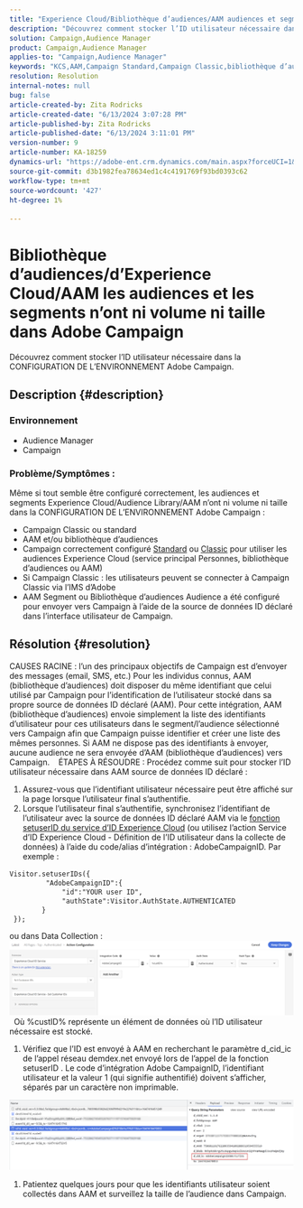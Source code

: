```yaml
---
title: "Experience Cloud/Bibliothèque d’audiences/AAM audiences et segments n’ont ni volume ni taille dans Adobe Campaign"
description: "Découvrez comment stocker l’ID utilisateur nécessaire dans la CONFIGURATION DE L’ENVIRONNEMENT Adobe Campaign."
solution: Campaign,Audience Manager
product: Campaign,Audience Manager
applies-to: "Campaign,Audience Manager"
keywords: "KCS,AAM,Campaign Standard,Campaign Classic,bibliothèque d’audiences,service principal Personnes,audiences Experience Cloud"
resolution: Resolution
internal-notes: null
bug: false
article-created-by: Zita Rodricks
article-created-date: "6/13/2024 3:07:28 PM"
article-published-by: Zita Rodricks
article-published-date: "6/13/2024 3:11:01 PM"
version-number: 9
article-number: KA-18259
dynamics-url: "https://adobe-ent.crm.dynamics.com/main.aspx?forceUCI=1&pagetype=entityrecord&etn=knowledgearticle&id=0ada6da1-9629-ef11-840a-002248084fbb"
source-git-commit: d3b1982fea78634ed1c4c4191769f93bd0393c62
workflow-type: tm+mt
source-wordcount: '427'
ht-degree: 1%

---
```


# Bibliothèque d’audiences/d’Experience Cloud/AAM les audiences et les segments n’ont ni volume ni taille dans Adobe Campaign


Découvrez comment stocker l’ID utilisateur nécessaire dans la CONFIGURATION DE L’ENVIRONNEMENT Adobe Campaign.

## Description {#description}


### Environnement

- Audience Manager
- Campaign




### Problème/Symptômes : 

Même si tout semble être configuré correctement, les audiences et segments Experience Cloud/Audience Library/AAM n’ont ni volume ni taille dans la CONFIGURATION DE L’ENVIRONNEMENT Adobe Campaign :

- Campaign Classic ou standard
- AAM et/ou bibliothèque d’audiences
- Campaign correctement configuré [Standard](https://experienceleague.adobe.com/docs/campaign-standard/using/integrating-with-adobe-cloud/working-with-campaign-and-audience-manager-or-people-core-service/provisioning-and-configuring-integration-with-audience-manager-or-people-core-service.html?lang=en) ou [Classic](https://experienceleague.adobe.com/docs/campaign-classic/using/integrating-with-adobe-experience-cloud/audience-sharing/configuring-shared-audiences-integration-in-adobe-campaign.html?lang=en) pour utiliser les audiences Experience Cloud (service principal Personnes, bibliothèque d’audiences ou AAM)
- Si Campaign Classic : les utilisateurs peuvent se connecter à Campaign Classic via l’IMS d’Adobe
- AAM Segment ou Bibliothèque d’audiences Audience a été configuré pour envoyer vers Campaign à l’aide de la source de données ID déclaré dans l’interface utilisateur de Campaign.



## Résolution {#resolution}


CAUSES RACINE : l’un des principaux objectifs de Campaign est d’envoyer des messages (email, SMS, etc.) Pour les individus connus, AAM (bibliothèque d’audiences) doit disposer du même identifiant que celui utilisé par Campaign pour l’identification de l’utilisateur stocké dans sa propre source de données ID déclaré (AAM). Pour cette intégration, AAM (bibliothèque d’audiences) envoie simplement la liste des identifiants d’utilisateur pour ces utilisateurs dans le segment/l’audience sélectionné vers Campaign afin que Campaign puisse identifier et créer une liste des mêmes personnes. Si AAM ne dispose pas des identifiants à envoyer, aucune audience ne sera envoyée d’AAM (bibliothèque d’audiences) vers Campaign. 
 
ÉTAPES À RÉSOUDRE : Procédez comme suit pour stocker l’ID utilisateur nécessaire dans AAM source de données ID déclaré :

1. Assurez-vous que l’identifiant utilisateur nécessaire peut être affiché sur la page lorsque l’utilisateur final s’authentifie.
2. Lorsque l’utilisateur final s’authentifie, synchronisez l’identifiant de l’utilisateur avec la source de données ID déclaré AAM via le [fonction setuserID du service d’ID Experience Cloud](https://experienceleague.adobe.com/docs/id-service/using/id-service-api/methods/setcustomerids.html?lang=en) (ou utilisez l’action Service d’ID Experience Cloud - Définition de l’ID utilisateur dans la collecte de données) à l’aide du code/alias d’intégration : AdobeCampaignID. Par exemple :



```
Visitor.setuserIDs({
         "AdobeCampaignID":{ 
             "id":"YOUR user ID", 
             "authState":Visitor.AuthState.AUTHENTICATED 
        } 
 });
```


ou dans Data Collection :
![](assets/4e9305cf-76a5-ec11-983f-0022480b028f.png)
 
Où %custID% représente un élément de données où l’ID utilisateur nécessaire est stocké.

1. Vérifiez que l’ID est envoyé à AAM en recherchant le paramètre d_cid_ic de l’appel réseau demdex.net envoyé lors de l’appel de la fonction setuserID . Le code d’intégration Adobe CampaignID, l’identifiant utilisateur et la valeur 1 (qui signifie authentifié) doivent s’afficher, séparés par un caractère non imprimable.


![](assets/4f9305cf-76a5-ec11-983f-0022480b028f.png)

1. Patientez quelques jours pour que les identifiants utilisateur soient collectés dans AAM et surveillez la taille de l’audience dans Campaign.

